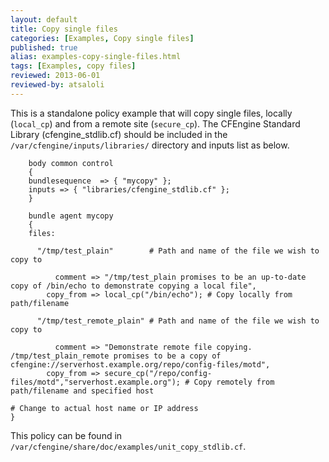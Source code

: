 ```yaml
---
layout: default
title: Copy single files
categories: [Examples, Copy single files]
published: true
alias: examples-copy-single-files.html
tags: [Examples, copy files]
reviewed: 2013-06-01
reviewed-by: atsaloli
---
```


This is a standalone policy example that will copy single files, locally (`local_cp`) and from a remote site (`secure_cp`). The CFEngine Standard Library (cfengine_stdlib.cf) should be included in the `/var/cfengine/inputs/libraries/` directory and inputs list as below.

```cf3
    body common control
    {                       
    bundlesequence  => { "mycopy" };
    inputs => { "libraries/cfengine_stdlib.cf" };
    }

    bundle agent mycopy
    {
    files:
    
      "/tmp/test_plain"        # Path and name of the file we wish to copy to
    
          comment => "/tmp/test_plain promises to be an up-to-date copy of /bin/echo to demonstrate copying a local file",
        copy_from => local_cp("/bin/echo"); # Copy locally from path/filename

      "/tmp/test_remote_plain" # Path and name of the file we wish to copy to

          comment => "Demonstrate remote file copying.  /tmp/test_plain_remote promises to be a copy of cfengine://serverhost.example.org/repo/config-files/motd",
        copy_from => secure_cp("/repo/config-files/motd","serverhost.example.org"); # Copy remotely from path/filename and specified host
                                                                                    # Change to actual host name or IP address
}
```

This policy can be found in `/var/cfengine/share/doc/examples/unit_copy_stdlib.cf`.
